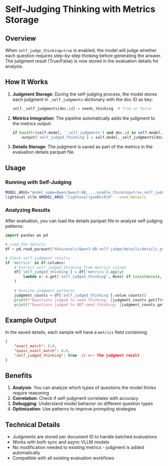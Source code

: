 # Self-Judging Thinking with Metrics Storage

## Overview

When `self_judge_thinking=true` is enabled, the model will judge whether each question requires step-by-step thinking before generating the answer. The judgment result (True/False) is now stored in the evaluation details for analysis.

## How It Works

1. **Judgment Storage**: During the self-judging process, the model stores each judgment in `_self_judgments` dictionary with the doc ID as key:
   ```python
   self._self_judgments[doc.id] = needs_thinking  # True or False
   ```

2. **Metrics Integration**: The pipeline automatically adds the judgment to the metrics output:
   ```python
   if hasattr(self.model, '_self_judgments') and doc.id in self.model._self_judgments:
       output['self_judged_thinking'] = self.model._self_judgments[doc.id]
   ```

3. **Details Storage**: The judgment is saved as part of the metrics in the evaluation details parquet file.

## Usage

### Running with Self-Judging

```bash
MODEL_ARGS="model_name=Qwen/Qwen3-8B,...,enable_thinking=true,self_judge_thinking=true"
lighteval vllm $MODEL_ARGS "lighteval|gsm8k|0|0" --save-details
```

### Analyzing Results

After evaluation, you can load the details parquet file to analyze self-judging patterns:

```python
import pandas as pd

# Load the details
df = pd.read_parquet("data/evals/Qwen3-8B-self-judge/details/details_gsm8k_*.parquet")

# Check self-judgment results
if 'metrics' in df.columns:
    # Extract self_judged_thinking from metrics column
    df['self_judged_thinking'] = df['metrics'].apply(
        lambda x: x.get('self_judged_thinking', None) if isinstance(x, dict) else None
    )
    
    # Analyze judgment patterns
    judgment_counts = df['self_judged_thinking'].value_counts()
    print(f"Questions judged to need thinking: {judgment_counts.get(True, 0)}")
    print(f"Questions judged to NOT need thinking: {judgment_counts.get(False, 0)}")
```

## Example Output

In the saved details, each sample will have a `metrics` field containing:
```json
{
    "exact_match": 0.8,
    "quasi_exact_match": 0.9,
    "self_judged_thinking": true  // <-- The judgment result
}
```

## Benefits

1. **Analysis**: You can analyze which types of questions the model thinks require reasoning
2. **Correlation**: Check if self-judgment correlates with accuracy
3. **Debugging**: Understand model behavior on different question types
4. **Optimization**: Use patterns to improve prompting strategies

## Technical Details

- Judgments are stored per document ID to handle batched evaluations
- Works with both sync and async VLLM models
- No modification needed to existing metrics - judgment is added automatically
- Compatible with all existing evaluation workflows